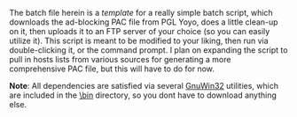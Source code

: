 The batch file herein is a _template_ for a really simple batch script, which downloads the ad-blocking PAC file from PGL Yoyo, does a little clean-up on it, then uploads it to an FTP server of your choice (so you can easily utilize it). This script is meant to be modified to your liking, then run via double-clicking it, or the command prompt. I plan on expanding the script to pull in hosts lists from various sources for generating a more comprehensive PAC file, but this will have to do for now.


**Note**: All dependencies are satisfied via several [GnuWin32](http://gnuwin32.sourceforge.net/) utilities, which are included in the [\bin](/WindowsUtils/WinPACUpdater/bin/) directory, so you dont have to download anything else.
